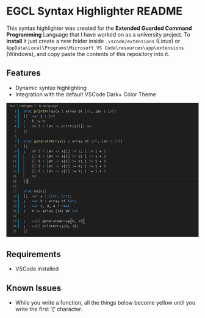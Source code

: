 # EGCL Syntax Highlighter README

This syntax highlighter was created for the **Extended Guarded Command Programming** Language that I have worked on as a university project. To **install** it just create a new folder inside `.vscode/extensions` (Linux) or `AppData\Local\Programs\Microsoft VS Code\resources\app\extensions` (Windows), and copy paste the contents of this repository into it.

## Features

-   Dynamic syntax highlighting 
-   Integration with the default VSCode Dark+ Color Theme


![Example](examples/example_0.png)

## Requirements

- VSCode installed

## Known Issues

- While you write a function, all the things below become yellow until you write the first '(' character.
